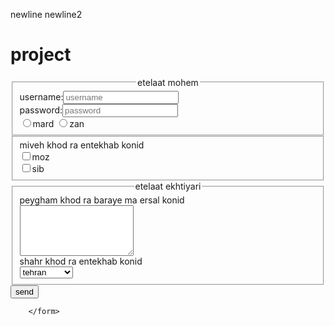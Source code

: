 newline
newline2
# project
<!doctype html>
<html lang="en">
   <head>
        <meta charset="utf-8">
        <title> sahar</title>
   </head>
   <body>
        <form action="#" method="post" name="form sahar">
        	<fieldset>
        	<legend align="center">etelaat mohem</legend>
        	<label for="username">username:</label><input type="text" name="username" id="username" placeholder="username"><br>
        	<label for="password">password:</label><input type="password" name="password" id="password" placeholder="password"><br>
        	<input type="radio" name="jens" value="mard"><lable>mard</lable>
        	<input type="radio" name="jens" value="zan"><lable>zan</lable><br>
        	</fieldset>
        	<fieldset>
        	<label>miveh khod ra entekhab konid</label><br>
        	<input type="checkbox" name="miveh" value="moz">moz<br>
        	<input type="checkbox" name="miveh" value="sib">sib<br>
        	</fieldset>
        	<fieldset>
        	<legend align="center">etelaat ekhtiyari</legend>
        	<label>peygham khod ra baraye ma ersal konid</label><br>
        	<textarea name="paygham" rows="5" cols="20"></textarea><br>
        	<label>shahr khod ra entekhab konid</label><br>
        	<select>
        		<optgroup label="t">
        	        <option>tehran</option>
        		    <option>tabriz</option>
        		</optgroup>
        		<optgroup label="s">
        		    <option>shiraz</option>
        		</optgroup>
        		<optgroup label="e">
        		    <option>esfahan</option>
        		</optgroup>
        	</select>
        	</fieldset>
        	<input type="submit" value="send">



        </form>
   </body>

</html>
